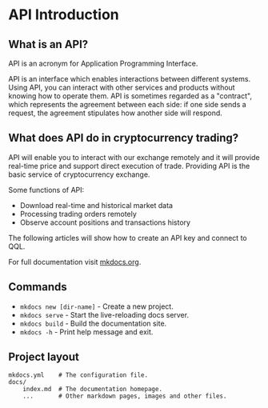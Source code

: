 # API Introduction

## What is an API?

API is an acronym for Application Programming Interface.

API is an interface which enables interactions between different systems. Using API, you can interact with other services and products without knowing how to operate them. API is sometimes regarded as a "contract", which represents the agreement between each side: if one side sends a request, the agreement stipulates how another side will respond.

## What does API do in cryptocurrency trading?

API will enable you to interact with our exchange remotely and it will provide real-time price and support direct execution of trade. Providing API is the basic service of cryptocurrency exchange.

Some functions of API:

* Download real-time and historical market data
* Processing trading orders remotely
* Observe account positions and transactions history

The following articles will show how to create an API key and connect to QQL.

For full documentation visit [mkdocs.org](https://www.mkdocs.org).

## Commands

* `mkdocs new [dir-name]` - Create a new project.
* `mkdocs serve` - Start the live-reloading docs server.
* `mkdocs build` - Build the documentation site.
* `mkdocs -h` - Print help message and exit.

## Project layout

    mkdocs.yml    # The configuration file.
    docs/
        index.md  # The documentation homepage.
        ...       # Other markdown pages, images and other files.
